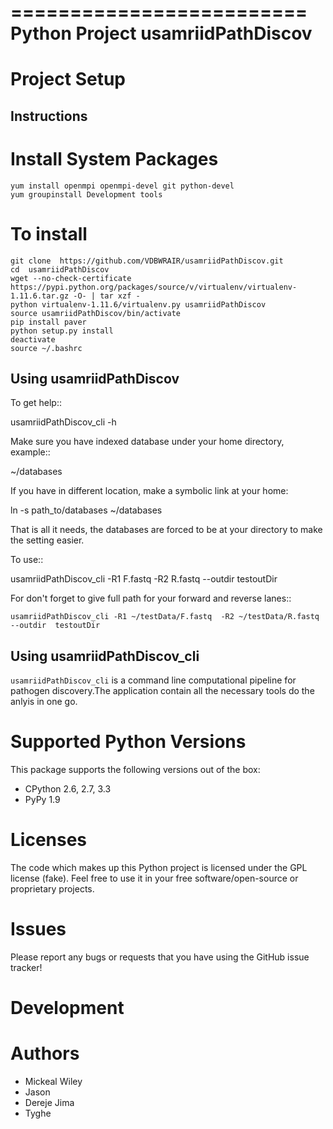 =========================
 Python Project usamriidPathDiscov
=========================


Project Setup
=============

Instructions
------------

# Install System Packages

  ```
  yum install openmpi openmpi-devel git python-devel
  yum groupinstall Development tools
  ```
  
# To install

  ```
  git clone  https://github.com/VDBWRAIR/usamriidPathDiscov.git
  cd  usamriidPathDiscov
  wget --no-check-certificate https://pypi.python.org/packages/source/v/virtualenv/virtualenv-1.11.6.tar.gz -O- | tar xzf -
  python virtualenv-1.11.6/virtualenv.py usamriidPathDiscov
  source usamriidPathDiscov/bin/activate
  pip install paver
  python setup.py install
  deactivate
  source ~/.bashrc
  ```

Using  usamriidPathDiscov
------------------------

To get help::

   usamriidPathDiscov_cli   -h 

Make sure you have indexed database under your  home directory,
example::
   
  ~/databases

If you have in different location, make a symbolic link at your home:

   ln -s  path_to/databases    ~/databases

That is all it needs, the databases are forced to be at your directory
to make the setting easier.

To use::
   
   usamriidPathDiscov_cli -R1 F.fastq  -R2 R.fastq  --outdir  testoutDir



For  don't forget to give full path for your forward and reverse lanes::

    usamriidPathDiscov_cli -R1 ~/testData/F.fastq  -R2 ~/testData/R.fastq  --outdir  testoutDir



Using  usamriidPathDiscov_cli
---------

``usamriidPathDiscov_cli`` is a command line computational pipeline for pathogen discovery.The application contain all the necessary tools do the anlyis in one go.



Supported Python Versions
=========================

This package  supports the following versions out of the box:

* CPython 2.6, 2.7, 3.3
* PyPy 1.9


Licenses
========

The code which makes up this Python project is licensed under the GPL license (fake). Feel free to use it in your free software/open-source or proprietary projects.

Issues
======

Please report any bugs or requests that you have using the GitHub issue tracker!

Development
===========

Authors
=======

* Mickeal Wiley
* Jason
* Dereje Jima
* Tyghe
